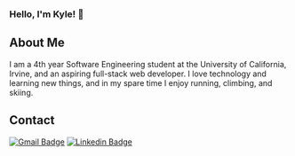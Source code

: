 ### Hello, I'm Kyle! 👋

## About Me
I am a 4th year Software Engineering student at the University of California, Irvine, and an aspiring full-stack web developer. I love technology and learning new things, and in my spare time I enjoy running, climbing, and skiing.

## Contact 
[![Gmail Badge](https://img.shields.io/badge/Gmail-D14836?style=for-the-badge&logo=gmail&logoColor=white)](mailto:kyleklam2009@gmail.com) 
[![Linkedin Badge](https://img.shields.io/badge/LinkedIn-0077B5?style=for-the-badge&logo=linkedin&logoColor=white)](https://linkedin.com/in/kyleklam50)
